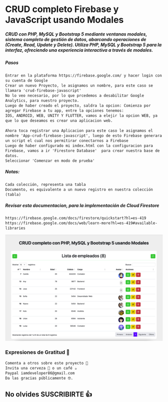 # CRUD completo Firebase y JavaScript usando Modales

##### CRUD con PHP, MySQL y Bootstrap 5 mediante ventanas modales, sistema completo de gestión de datos, abarcando operaciones de (Create, Read, Update y Delete). Utiliza PHP, MySQL y Bootstrap 5 para la interfaz, ofreciendo una experiencia interactiva a través de modales.

##### Pasos

    Entrar en la plataforma https://firebase.google.com/ y hacer login con su cuenta de Google
    Crear un nuevo Proyecto, le asignamos un nombre, para este caso se llamara 'crud-firebase-javascript'
    No lo veo necesario, por lo que prcedemos a desabilitar Google Analytics, para nuestro proyecto.
    Luego de haber creado el proyecto, saldra la opcion: Comienza por agregar Firebase a tu app, entre la opciones tenemos:
    IOS, ANDROID, WEB, UNITY Y FLUTTER, vamos a elejir la opcion WEB, ya que lo que deseamos es crear una aplicacion web.

    Ahora toca registrar una Aplicacion para este caso le asignamos el nombre 'App-crud-firebase-javascript', luego de esto Firebase generara un script el cual nos permitirar conectarnos a Firebase
    Luego de haber configurado mi index.html con la configuracion para Firebase, vamos a ir 'Firestore Database'  para crear nuestra base de datos.
    Seleccionar 'Comenzar en modo de prueba'

##### Notas:

    Cada colección, representa una tabla
    Documento, es equivalente a un nuevo registro en nuestra colección (tabla)

##### Revisar esta documentacion, para la implementación de Cloud Firestore

    https://firebase.google.com/docs/firestore/quickstart?hl=es-419
    https://firebase.google.com/docs/web/learn-more?hl=es-419#available-libraries

![](https://raw.githubusercontent.com/urian121/imagenes-proyectos-github/master/crud-php-mysql-modales.png)

### Expresiones de Gratitud 🎁

    Comenta a otros sobre este proyecto 📢
    Invita una cerveza 🍺 o un café ☕
    Paypal iamdeveloper86@gmail.com
    Da las gracias públicamente 🤓.

## No olvides SUSCRIBIRTE 👍
